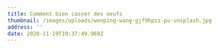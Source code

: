 ```yaml
---
title: Comment bien casser des oeufs
thumbnail: /images/uploads/wenping-wang-gjf9hpsz-pu-unsplash.jpg
address: ''
date: 2020-11-19T19:37:49.969Z
---
```

